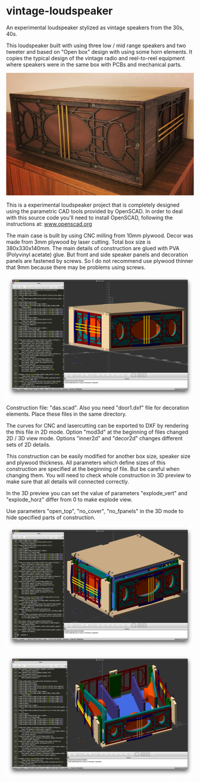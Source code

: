 # vintage-loudspeaker
An experimental loudspeaker stylized as vintage speakers from the 30s, 40s. 

This loudspeaker built with using three low / mid range speakers and two tweeter and based on "Open box" design with using some horn elements. It copies the typical design of the vintage radio and reel-to-reel equipment where speakers were in the same box with PCBs and mechanical parts.

![A photo of ready loudspeaker](https://raw.githubusercontent.com/zzzwiw/vintage-loudspeaker/master/images/das-final.jpg)

This is a experimental loudspeaker project that is completely designed using the parametric CAD tools provided by OpenSCAD. In order to deal with this source code you'll need to install OpenSCAD, following the instructions at: www.openscad.org

The main case is built by using CNC milling from 10mm plywood. Decor was made from 3mm plywood by laser cutting. Total box size is 380x330x140mm. The main details of construction are glued with PVA (Polyvinyl acetate) glue. But front and side speaker panels and decoration panels are fastened by screws. So I do not recommend use plywood thinner that 9mm because there may be problems using screws.

![OpenSCAD preview](https://raw.githubusercontent.com/zzzwiw/vintage-loudspeaker/master/images/das-pic01.png)

Construction file: "das.scad". Also you need "door1.dxf" file for decoration elements. Place these files in the same directory.

The curves for CNC and lasercutting can be exported to DXF by rendering the this file in 2D mode. Option "mod3d" at the beginning of files changed 2D / 3D view mode. Options "inner2d" and "decor2d" changes different sets of 2D details.

This construction can be easily modified for another box size, speaker size and plywood thickness. All parameters which define sizes of this construction are specified at the beginning of file. But be careful when changing them. You will need to check whole construction in 3D preview to make sure that all details will connected correctly.

In the 3D preview you can set the value of parameters "explode_vert" and "explode_horz" differ from 0 to make explode view.

Use parameters "open_top", "no_cover", "no_fpanels" in the 3D mode to hide specified parts of construction.

![OpenSCAD preview](https://raw.githubusercontent.com/zzzwiw/vintage-loudspeaker/master/images/das-pic02.png)

![OpenSCAD preview](https://raw.githubusercontent.com/zzzwiw/vintage-loudspeaker/master/images/das-pic03.png)


